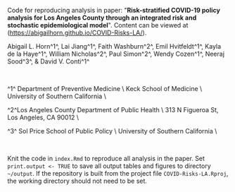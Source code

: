 Code for reproducing analysis in paper: "**Risk-stratified COVID-19 policy analysis for Los Angeles County through an integrated risk and stochastic epidemiological model**". Content can be viewed at (https://abigailhorn.github.io/COVID-Risks-LA/).

Abigail L. Horn^1^, Lai Jiang^1^, Faith Washburn^2^, Emil Hvitfeldt^1^, Kayla de la Haye^1^, William Nicholas^2^, Paul Simon^2^, Wendy Cozen^1^, Neeraj Sood^3^, \& David V. Conti^1^ 

<br>

^1^ Department of Preventive Medicine \\
Keck School of Medicine \\
University of Southern California \\

^2^Los Angeles County Department of Public Health \\ 
313 N Figueroa St, Los Angeles, CA 90012 \\

^3^ Sol Price School of Public Policy \\
University of Southern California \\

<br> 

Knit the code in `index.Rmd` to reproduce all analysis in the paper. Set `print.output <- TRUE` to save all output tables and figures to directory `~/output`. If the repository is built from the project file `COVID-Risks-LA.Rproj`, the working directory should not need to be set.